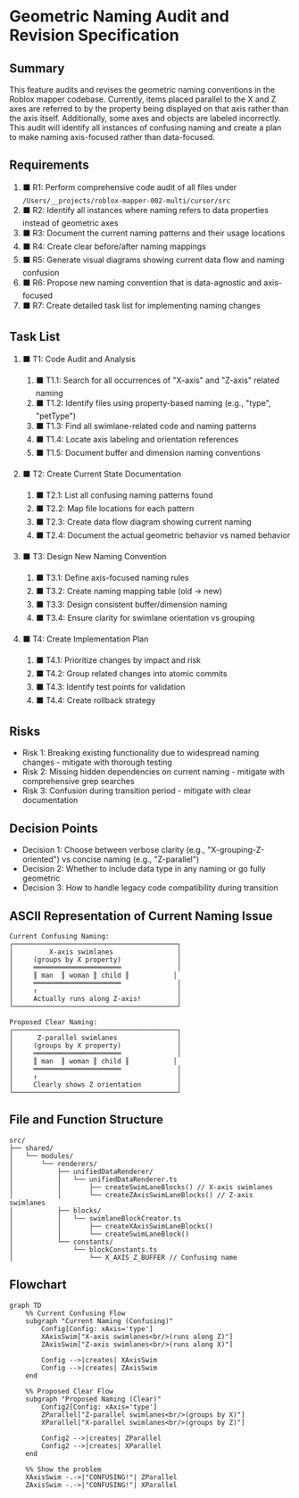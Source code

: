 # Geometric Naming Audit and Revision Specification

## Summary

This feature audits and revises the geometric naming conventions in the Roblox mapper codebase. Currently, items placed parallel to the X and Z axes are referred to by the property being displayed on that axis rather than the axis itself. Additionally, some axes and objects are labeled incorrectly. This audit will identify all instances of confusing naming and create a plan to make naming axis-focused rather than data-focused.

## Requirements

1. ⬛ R1: Perform comprehensive code audit of all files under `/Users/__projects/roblox-mapper-002-multi/cursor/src`
2. ⬛ R2: Identify all instances where naming refers to data properties instead of geometric axes
3. ⬛ R3: Document the current naming patterns and their usage locations
4. ⬛ R4: Create clear before/after naming mappings
5. ⬛ R5: Generate visual diagrams showing current data flow and naming confusion
6. ⬛ R6: Propose new naming convention that is data-agnostic and axis-focused
7. ⬛ R7: Create detailed task list for implementing naming changes

## Task List

1. ⬛ T1: Code Audit and Analysis
   1. ⬛ T1.1: Search for all occurrences of "X-axis" and "Z-axis" related naming
   2. ⬛ T1.2: Identify files using property-based naming (e.g., "type", "petType")
   3. ⬛ T1.3: Find all swimlane-related code and naming patterns
   4. ⬛ T1.4: Locate axis labeling and orientation references
   5. ⬛ T1.5: Document buffer and dimension naming conventions

2. ⬛ T2: Create Current State Documentation
   1. ⬛ T2.1: List all confusing naming patterns found
   2. ⬛ T2.2: Map file locations for each pattern
   3. ⬛ T2.3: Create data flow diagram showing current naming
   4. ⬛ T2.4: Document the actual geometric behavior vs named behavior

3. ⬛ T3: Design New Naming Convention
   1. ⬛ T3.1: Define axis-focused naming rules
   2. ⬛ T3.2: Create naming mapping table (old → new)
   3. ⬛ T3.3: Design consistent buffer/dimension naming
   4. ⬛ T3.4: Ensure clarity for swimlane orientation vs grouping

4. ⬛ T4: Create Implementation Plan
   1. ⬛ T4.1: Prioritize changes by impact and risk
   2. ⬛ T4.2: Group related changes into atomic commits
   3. ⬛ T4.3: Identify test points for validation
   4. ⬛ T4.4: Create rollback strategy

## Risks

- Risk 1: Breaking existing functionality due to widespread naming changes - mitigate with thorough testing
- Risk 2: Missing hidden dependencies on current naming - mitigate with comprehensive grep searches
- Risk 3: Confusion during transition period - mitigate with clear documentation

## Decision Points

- Decision 1: Choose between verbose clarity (e.g., "X-grouping-Z-oriented") vs concise naming (e.g., "Z-parallel")
- Decision 2: Whether to include data type in any naming or go fully geometric
- Decision 3: How to handle legacy code compatibility during transition

## ASCII Representation of Current Naming Issue

```
Current Confusing Naming:
┌─────────────────────────────────────────┐
│         X-axis swimlanes                │
│     (groups by X property)              │
│     ══════════════════════              │
│     ║ man  ║ woman ║ child ║           │
│     ══════════════════════              │
│     ↑                                   │
│     Actually runs along Z-axis!         │
└─────────────────────────────────────────┘

Proposed Clear Naming:
┌─────────────────────────────────────────┐
│      Z-parallel swimlanes               │
│     (groups by X property)              │
│     ══════════════════════              │
│     ║ man  ║ woman ║ child ║           │
│     ══════════════════════              │
│     ↑                                   │
│     Clearly shows Z orientation         │
└─────────────────────────────────────────┘
```

## File and Function Structure

```
src/
├── shared/
│   └── modules/
│       └── renderers/
│           ├── unifiedDataRenderer/
│           │   └── unifiedDataRenderer.ts
│           │       ├── createSwimLaneBlocks() // X-axis swimlanes
│           │       └── createZAxisSwimLaneBlocks() // Z-axis swimlanes
│           ├── blocks/
│           │   └── swimlaneBlockCreator.ts
│           │       ├── createXAxisSwimLaneBlocks()
│           │       └── createSwimLaneBlock()
│           └── constants/
│               └── blockConstants.ts
│                   └── X_AXIS_Z_BUFFER // Confusing name
```

## Flowchart

```mermaid
graph TD
    %% Current Confusing Flow
    subgraph "Current Naming (Confusing)"
        Config[Config: xAxis='type']
        XAxisSwim["X-axis swimlanes<br/>(runs along Z)"]
        ZAxisSwim["Z-axis swimlanes<br/>(runs along X)"]
        
        Config -->|creates| XAxisSwim
        Config -->|creates| ZAxisSwim
    end
    
    %% Proposed Clear Flow
    subgraph "Proposed Naming (Clear)"
        Config2[Config: xAxis='type']
        ZParallel["Z-parallel swimlanes<br/>(groups by X)"]
        XParallel["X-parallel swimlanes<br/>(groups by Z)"]
        
        Config2 -->|creates| ZParallel
        Config2 -->|creates| XParallel
    end
    
    %% Show the problem
    XAxisSwim -.->|"CONFUSING!"| ZParallel
    ZAxisSwim -.->|"CONFUSING!"| XParallel
```